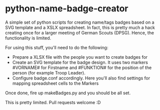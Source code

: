 python-name-badge-creator
=========================

A simple set of python scripts for creating name/tags badges based on a SVG template and a XSLX spreadsheet.
In fact, this is pretty much a hack creating once for a larger meeting of German Scouts (DPSG). Hence, the functionality is limited.

For using this stuff, you'll need to do the following:

- Prepare a XLSX file with the people you want to create badges for
- Create an SVG template for the badge design. It uses two markers #VORNAME# for Firstname and #FUNKTION# for the position of the person (for example Troop Leader).
- Configure badge.conf accordingly. Here you'll also find settings for mapping spreadsheet cells to the Markers

Once done, fire up makeBadges.py and you should be all set.

This is pretty limited. Pull requests welcome :D


